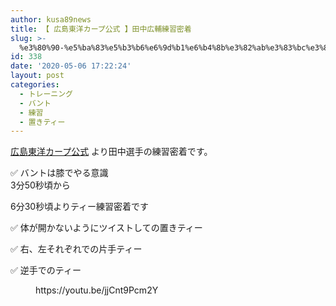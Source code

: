```yaml
---
author: kusa89news
title: 【 広島東洋カープ公式 】田中広輔練習密着
slug: >-
  %e3%80%90-%e5%ba%83%e5%b3%b6%e6%9d%b1%e6%b4%8b%e3%82%ab%e3%83%bc%e3%83%97%e5%85%ac%e5%bc%8f-%e3%80%91%e7%94%b0%e4%b8%ad%e5%ba%83%e8%bc%94%e7%b7%b4%e7%bf%92%e5%af%86%e7%9d%80
id: 338
date: '2020-05-06 17:22:24'
layout: post
categories:
  - トレーニング
  - バント
  - 練習
  - 置きティー
---
```


[広島東洋カープ公式](https://www.youtube.com/channel/UC0VGvOEN22JcprH7pZrCwiw) より田中選手の練習密着です。

✅ バントは膝でやる意識  
3分50秒頃から

6分30秒頃よりティー練習密着です

✅ 体が開かないようにツイストしての置きティー

✅ 右、左それぞれでの片手ティー

✅ 逆手でのティー

<figure class="wp-block-embed-youtube wp-block-embed is-type-video is-provider-youtube wp-embed-aspect-16-9 wp-has-aspect-ratio">

<div class="wp-block-embed__wrapper">https://youtu.be/jjCnt9Pcm2Y</div>

</figure>
